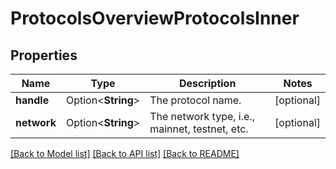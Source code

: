 # ProtocolsOverviewProtocolsInner

## Properties

Name | Type | Description | Notes
------------ | ------------- | ------------- | -------------
**handle** | Option<**String**> | The protocol name. | [optional]
**network** | Option<**String**> | The network type, i.e., mainnet, testnet, etc. | [optional]

[[Back to Model list]](../README.md#documentation-for-models) [[Back to API list]](../README.md#documentation-for-api-endpoints) [[Back to README]](../README.md)


